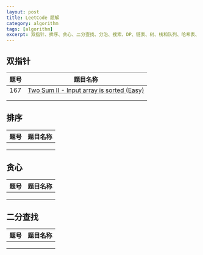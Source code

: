 ```yaml
---
layout: post
title: LeetCode 题解
category: algorithm
tags: [algorithm]
excerpt: 双指针、排序、贪心、二分查找、分治、搜索、DP、链表、树、栈和队列、哈希表、位运算
---
```




## 双指针

| 题号 |                           题目名称                           |
| ---- | :----------------------------------------------------------: |
| 167  | <a href="https://github.com/chenrong108/chenrong108.github.io/blob/master/algorithm/leetcode/167.md" target="_blank">Two Sum II - Input array is sorted (Easy)</a> |
|      |                                                              |
|      |                                                              |



## 排序

| 题号 | 题目名称 |
| ---- | -------- |
|      |          |
|      |          |
|      |          |



## 贪心

| 题号 | 题目名称 |
| ---- | -------- |
|      |          |
|      |          |
|      |          |



## 二分查找

| 题号 | 题目名称 |
| ---- | -------- |
|      |          |
|      |          |
|      |          |

